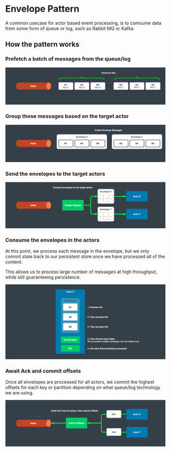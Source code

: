 # Envelope Pattern

A common usecase for actor based event processing, is to comsume data from some form of queue or log, such as Rabbit MQ or Kafka.

## How the pattern works

### Prefetch a batch of messages from the queue/log

![Cluster Events](images/batching-1.png)


### Group these messages based on the target actor

![Cluster Events](images/batching-2.png)

### Send the envelopes to the target actors

![Cluster Events](images/batching-3.png)

### Consume the envelopes in the actors

At this point, we process each message in the envelope, but we only commit state back to our persistent store once we have processed all of the content.

This allows us to process large number of messages at high throughput, while still guaranteeing persistence.

![Cluster Events](images/batching-4.png)

### Await Ack and commit offsets

Once all envelopes are processed for all actors, we commit the highest offsets for each key or partition depending on what queue/log technology we are using.

![Cluster Events](images/batching-5.png)